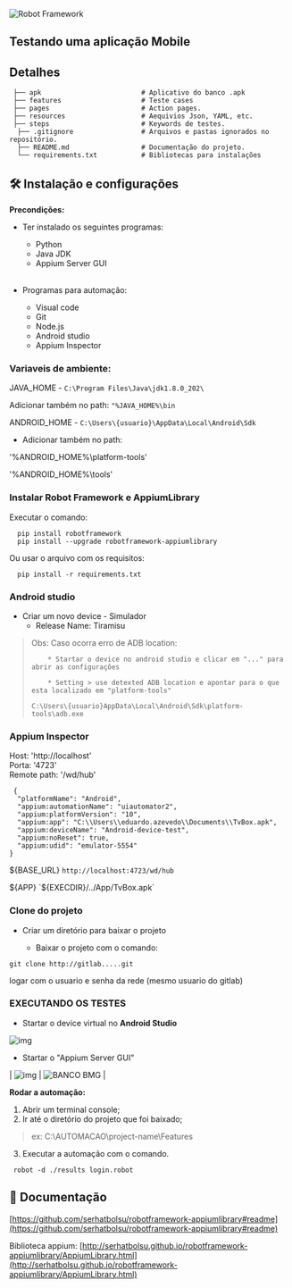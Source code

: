 ![Robot Framework](https://appium.io/docs/en/2.0/assets/images/appium-logo-horiz.png)

## Testando uma aplicação Mobile   <br />
  
## Detalhes   <br />

 
````
 ├── apk                         # Aplicativo do banco .apk
 ├── features                    # Teste cases 
 ├── pages                       # Action pages.  
 ├── resources                   # Aequivios Json, YAML, etc.  
 ├── steps                       # Keywords de testes.  
  ├── .gitignore                 # Arquivos e pastas ignorados no repositório.  
  ├── README.md                  # Documentação do projeto.  
  └── requirements.txt           # Bibliotecas para instalações
````

## 🛠️  Instalação e configurações    <br />

**Precondições:**

* Ter instalado os seguintes programas:
    * Python
    * Java JDK
    * Appium Server GUI       <br /> <br /> 

* Programas para automação:
    * Visual code
    * Git
    * Node.js
    * Android studio
    * Appium Inspector

 

### Variaveis de ambiente:    <br />

JAVA_HOME -   `C:\Program Files\Java\jdk1.8.0_202\`

Adicionar também no path: `"%JAVA_HOME%\bin`

ANDROID_HOME - `C:\Users\{usuario}\AppData\Local\Android\Sdk`
 

* Adicionar também no path:    <br />

'%ANDROID_HOME%\platform-tools'

'%ANDROID_HOME%\tools'


### Instalar Robot Framework e AppiumLibrary  <br />

  Executar o comando:   <br />
````
  pip install robotframework 
  pip install --upgrade robotframework-appiumlibrary
````

Ou usar o arquivo com os requisitos:   <br />
````
  pip install -r requirements.txt
````
 


### Android studio  <br />

* Criar um novo device - Simulador    <br />
    * Release Name:  Tiramisu

> Obs: Caso ocorra erro de ADB location:
> ````
>     * Startar o device no android studio e clicar em "..." para abrir as configurações
> 
>     * Setting > use detexted ADB location e apontar para o que esta localizado em "platform-tools"
> 
> C:\Users\{usuario}AppData\Local\Android\Sdk\platform-tools\adb.exe
> ````


 
### Appium Inspector    <br />

Host:               'http://localhost'    <br />
Porta:              '4723'                <br />
Remote path:        '/wd/hub'             <br />

````
 {
  "platformName": "Android",
  "appium:automationName": "uiautomator2",
  "appium:platformVersion": "10",
  "appium:app": "C:\\Users\\eduardo.azevedo\\Documents\\TvBox.apk",
  "appium:deviceName": "Android-device-test",
  "appium:noReset": true,
  "appium:udid": "emulator-5554"
}
````

${BASE_URL}            `http://localhost:4723/wd/hub`
 
${APP}                 `${EXECDIR}/../App/TvBox.apk`

 ###  Clone do projeto 

* Criar um diretório para baixar o projeto

    * Baixar o projeto com o comando:
````
git clone http://gitlab.....git
````
logar com o usuario e senha da rede (mesmo usuario do gitlab)
 

 ### EXECUTANDO OS TESTES

* Startar o device virtual no  **Android Studio**    <br />

![img](https://th.bing.com/th/id/OIP._NGJrLpMe-D47lnH8EcoVwAAAA?w=250&h=180&c=7&r=0&o=5&pid=1.7)

* Startar o "Appium Server GUI"    <br />
 
| ![img](https://th.bing.com/th/id/OIP.RC_0b7mMmFTcz3mV6Ej22gHaG6?pid=ImgDet&rs=1) | ![BANCO BMG](https://th.bing.com/th/id/OIP.9wyNNYGOlifdia3flh5PIAAAAA?pid=ImgDet&rs=1) |


**Rodar a automação:**    <br />


1. Abrir um terminal console;  <br />
1. Ir até o diretório do projeto que foi baixado;


> ex: C:\AUTOMACAO\project-name\Features

 
3. Executar a automação com o comando.    <br />
````
 robot -d ./results login.robot
````

 

## 📁 Documentação    <br />

[https://github.com/serhatbolsu/robotframework-appiumlibrary#readme](https://github.com/serhatbolsu/robotframework-appiumlibrary#readme)

Biblioteca appium: [http://serhatbolsu.github.io/robotframework-appiumlibrary/AppiumLibrary.html](http://serhatbolsu.github.io/robotframework-appiumlibrary/AppiumLibrary.html)


